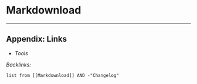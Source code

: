# Markdownload

---

## Appendix: Links

* *Tools*

*Backlinks:*

````dataview
list from [[Markdownload]] AND -"Changelog"
````
